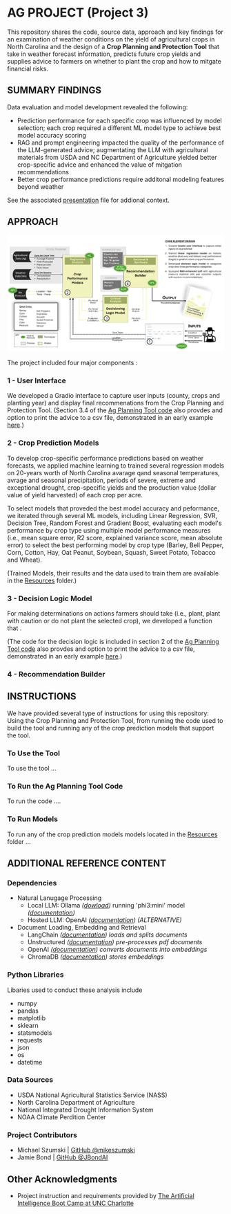 # AG PROJECT (Project 3)
This repository shares the code, source data, approach and key findings for an examination of weather conditions on the yield of agricultural crops in North Carolina and the design of a **Crop Planning and Protection Tool** that take in weather forecast information, predicts future crop yields and supplies advice to farmers on whether to plant the crop and how to mitgate financial risks.

## SUMMARY FINDINGS
Data evaluation and model development revealed the following:
* Prediction performance for each specific crop was influenced by model selection; each crop required a different ML model type to achieve best model accuracy scoring
* RAG and prompt engineering impacted the quality of the performance of the LLM-generated advice;  augmentating the LLM with agricultural materials from USDA and NC Department of Agriculture yielded better crop-specific advice and enhanced the value of mitgation recommendations
* Better crop performance predictions require additonal modeling features beyond weather 

See the associated [presentation]('/UNC_AI_Bootcamp_Project_presented.pdf') file for addional context.

## APPROACH

![Approach graphic](/Images/approach_image.png)

The project included four major components :

### 1 - User Interface
 We developed a Gradio interface to capture user inputs (county, crops and planting year) and display final recommenations from the Crop Planning and Protection Tool. (Section 3.4 of the [Ag Planning Tool code](ag_planning_tool.ipynb) also provdes and option to print the advice to a csv file, demonstrated in an early example [here](crop_advice.csv).)

### 2 - Crop Prediction Models
 To develop crop-specific performance predictions based on weather forecasts, we applied machine learning to trained several regression models on 20-years worth of North Carolina  avarage qand seasonal temperatures, avrage and seasonal precipitation, periods of severe, extreme and exceptional drought, crop-specific yields and the production value (dollar value of yield harvested) of each crop per acre. 

To select models that proveded the best model accuracy and peformance, we iterated through several ML models, including Linear Regression, SVR, Decision Tree, Random Forest and Gradient Boost, evaluating each model's performance by crop type using multiple model performance measures (i.e., mean square error, R2 score, explained variance score, mean absolute error) to select the best performing model by crop type (Barley, Bell Pepper, Corn, Cotton, Hay, Oat Peanut, Soybean, Squash, Sweet Potato, Tobacco and Wheat). 

(Trained Models, their results and the data used to train them are available in the [Resources](./Resources/) folder.)

### 3 - Decision Logic Model
For making determinations on actions farmers should take (i.e., plant, plant with caution or do not plant the selected crop), we developed a function that   .

(The code for the decision logic is included in section 2 of the [Ag Planning Tool code](ag_planning_tool.ipynb) also provdes and option to print the advice to a csv file, demonstrated in an early example [here](crop_advice.csv).)


### 4 - Recommendation Builder

## INSTRUCTIONS
We have provided several type of instructions for using this repository: Using the Crop Planning and Protection Tool, from running the code used to build the tool and running any of the crop prediction models that support the tool. 

### To Use the Tool
To use the tool ...

### To Run the Ag Planning Tool Code
To run the code ....

### To Run Models
To run any of the crop prediction models models located in the [Resources](./Resources/) folder ...





## ADDITIONAL REFERENCE CONTENT
### Dependencies
* Natural Lanugage Processing
    * Local LLM:  Ollama _([dowload]('https://ollama.com/download/windows'))_ running 'phi3:mini' model _([documentation]('https://ollama.com/library/phi3'))_
    * Hosted LLM: OpenAI _([documentation]('https://platform.openai.com/docs/overview'))_ _(ALTERNATIVE)_ 
* Document Loading, Embedding and Retrieval
    * LangChain _([documentation]('https://python.langchain.com/v0.2/docs/introduction/')) loads and splits documents_
    * Unstructured _([documentation]('https://docs.unstructured.io/welcome')) pre-processes pdf documents_
    * OpenAI _([documentation]('https://platform.openai.com/docs/guides/embeddings/')) converts documents into embeddings_
    * ChromaDB _([documentation]('https://docs.trychroma.com/getting-started')) stores embeddings_


### Python Libraries
Libaries used to conduct these analysis include 
* numpy
* pandas
* matplotlib
* sklearn
* statsmodels
* requests
* json
* os
* datetime

### Data Sources
* USDA National Agricultural Statistics Service (NASS)
* North Carolina Department of Agriculture
* National Integrated Drought Information System
* NOAA Climate Perdition Center


### Project Contributors
* Michael Szumski | [GitHub @mikeszumski](https://github.com/mikeszumski/)
* Jamie Bond | [GitHub @JBondAI](https://github.com/jbondAI/) 

## Other Acknowledgments
* Project instruction and requirements provided by [The Artificial Intelligence Boot Camp at UNC Charlotte](https://bootcamp.charlotte.edu/artificial-intelligence/)

